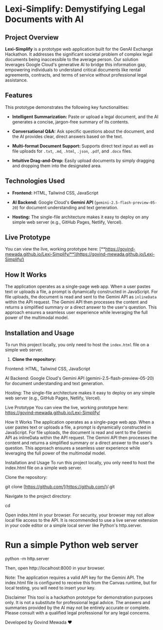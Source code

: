 # Lexi-Simplify: Demystifying Legal Documents with AI

## Project Overview

**Lexi-Simplify** is a prototype web application built for the GenAI Exchange Hackathon. It addresses the significant societal problem of complex legal documents being inaccessible to the average person. Our solution leverages Google Cloud's generative AI to bridge this information gap, empowering individuals to understand critical documents like rental agreements, contracts, and terms of service without professional legal assistance.

## Features

This prototype demonstrates the following key functionalities:

* **Intelligent Summarization:** Paste or upload a legal document, and the AI generates a concise, jargon-free summary of its contents.

* **Conversational Q&A:** Ask specific questions about the document, and the AI provides clear, direct answers based on the text.

* **Multi-format Document Support:** Supports direct text input as well as file uploads for `.txt`, `.md`, `.html`, `.json`, `.pdf`, and `.docx` files.

* **Intuitive Drag-and-Drop:** Easily upload documents by simply dragging and dropping them into the designated area.

## Technologies Used

* **Frontend:** HTML, Tailwind CSS, JavaScript

* **AI Backend:** Google Cloud's **Gemini API** (`gemini-2.5-flash-preview-05-20`) for document understanding and text generation.

* **Hosting:** The single-file architecture makes it easy to deploy on any simple web server (e.g., GitHub Pages, Netlify, Vercel).

## Live Prototype

You can view the live, working prototype here:
[**https://govind-mewada.github.io/Lexi-Simplify/**](https://govind-mewada.github.io/Lexi-Simplify/)

## How It Works

The application operates as a single-page web app. When a user pastes text or uploads a file, a prompt is dynamically constructed in JavaScript. For file uploads, the document is read and sent to the Gemini API as `inlineData` within the API request. The Gemini API then processes the content and returns a simplified summary or a direct answer to the user's question. This approach ensures a seamless user experience while leveraging the full power of the multimodal model.

## Installation and Usage

To run this project locally, you only need to host the `index.html` file on a simple web server.

1. **Clone the repository:**


Frontend: HTML, Tailwind CSS, JavaScript

AI Backend: Google Cloud's Gemini API (gemini-2.5-flash-preview-05-20) for document understanding and text generation.

Hosting: The single-file architecture makes it easy to deploy on any simple web server (e.g., GitHub Pages, Netlify, Vercel).

Live Prototype
You can view the live, working prototype here:
https://govind-mewada.github.io/Lexi-Simplify/

How It Works
The application operates as a single-page web app. When a user pastes text or uploads a file, a prompt is dynamically constructed in JavaScript. For file uploads, the document is read and sent to the Gemini API as inlineData within the API request. The Gemini API then processes the content and returns a simplified summary or a direct answer to the user's question. This approach ensures a seamless user experience while leveraging the full power of the multimodal model.

Installation and Usage
To run this project locally, you only need to host the index.html file on a simple web server.

Clone the repository:

git clone [https://github.com/](https://github.com/)<your-username>/<your-repo-name>.git

Navigate to the project directory:

cd <your-repo-name>

Open index.html in your browser. For security, your browser may not allow local file access to the API. It is recommended to use a live server extension in your code editor or a simple local server like Python's http.server.

# Run a simple Python web server
python -m http.server

Then, open http://localhost:8000 in your browser.

Note: The application requires a valid API key for the Gemini API. The index.html file is configured to receive this from the Canvas runtime, but for local testing, you will need to insert your key.

Disclaimer
This tool is a hackathon prototype for demonstration purposes only. It is not a substitute for professional legal advice. The answers and summaries provided by the AI may not be entirely accurate or complete. Please consult with a qualified legal professional for any legal concerns.


Developed by Govind Mewada ❤️

